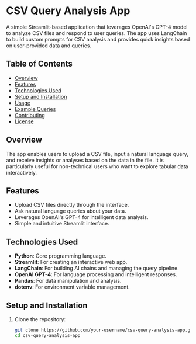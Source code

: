 # CSV Query Analysis App

A simple Streamlit-based application that leverages OpenAI's GPT-4 model to analyze CSV files and respond to user queries. The app uses LangChain to build custom prompts for CSV analysis and provides quick insights based on user-provided data and queries.

## Table of Contents
- [Overview](#overview)
- [Features](#features)
- [Technologies Used](#technologies-used)
- [Setup and Installation](#setup-and-installation)
- [Usage](#usage)
- [Example Queries](#example-queries)
- [Contributing](#contributing)
- [License](#license)

## Overview

The app enables users to upload a CSV file, input a natural language query, and receive insights or analyses based on the data in the file. It is particularly useful for non-technical users who want to explore tabular data interactively.

## Features
- Upload CSV files directly through the interface.
- Ask natural language queries about your data.
- Leverages OpenAI's GPT-4 for intelligent data analysis.
- Simple and intuitive Streamlit interface.

## Technologies Used
- **Python**: Core programming language.
- **Streamlit**: For creating an interactive web app.
- **LangChain**: For building AI chains and managing the query pipeline.
- **OpenAI GPT-4**: For language processing and intelligent responses.
- **Pandas**: For data manipulation and analysis.
- **dotenv**: For environment variable management.

## Setup and Installation

1. Clone the repository:
   ```bash
   git clone https://github.com/your-username/csv-query-analysis-app.git
   cd csv-query-analysis-app
